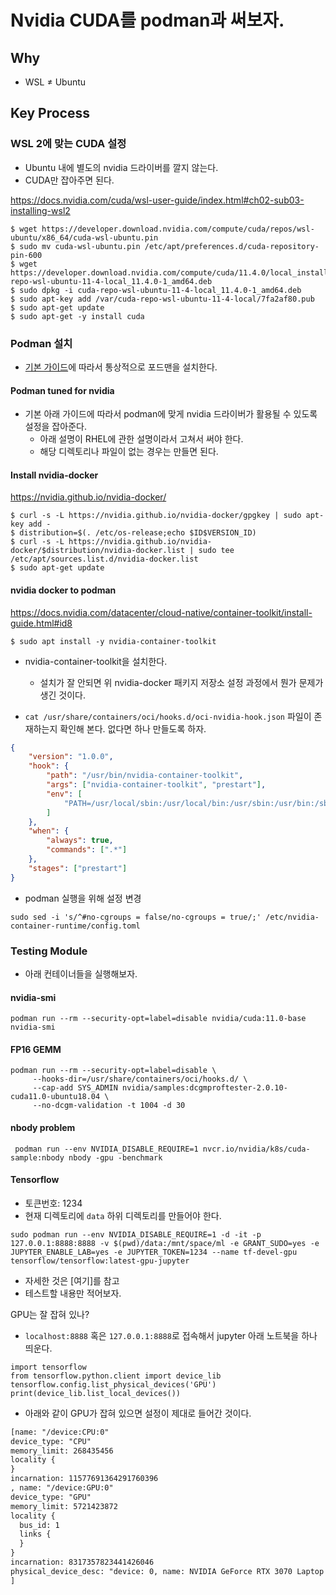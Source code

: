# Nvidia CUDA를 podman과 써보자. 

## Why 

- WSL $\neq$ Ubuntu 


## Key Process 

### WSL 2에 맞는 CUDA 설정

- Ubuntu 내에 별도의 nvidia 드라이버를 깔지 않는다. 
- CUDA만 잡아주면 된다. 

https://docs.nvidia.com/cuda/wsl-user-guide/index.html#ch02-sub03-installing-wsl2


```shell
$ wget https://developer.download.nvidia.com/compute/cuda/repos/wsl-ubuntu/x86_64/cuda-wsl-ubuntu.pin
$ sudo mv cuda-wsl-ubuntu.pin /etc/apt/preferences.d/cuda-repository-pin-600
$ wget https://developer.download.nvidia.com/compute/cuda/11.4.0/local_installers/cuda-repo-wsl-ubuntu-11-4-local_11.4.0-1_amd64.deb
$ sudo dpkg -i cuda-repo-wsl-ubuntu-11-4-local_11.4.0-1_amd64.deb
$ sudo apt-key add /var/cuda-repo-wsl-ubuntu-11-4-local/7fa2af80.pub
$ sudo apt-get update
$ sudo apt-get -y install cuda
```

### Podman 설치 

- [기본 가이드](https://github.com/anarinsk/til/blob/master/podman/basic.md)에 따라서 통상적으로 포드맨을 설치한다. 

#### Podman tuned for nvidia 

- 기본 아래 가이드에 따라서 podman에 맞게 nvidia 드라이버가 활용될 수 있도록 설정을 잡아준다.
    + 아래 설명이 RHEL에 관한 설명이라서 고쳐서 써야 한다. 
    + 해당 디렉토리나 파일이 없는 경우는 만들면 된다.  


#### Install nvidia-docker 

https://nvidia.github.io/nvidia-docker/

```shell
$ curl -s -L https://nvidia.github.io/nvidia-docker/gpgkey | sudo apt-key add -
$ distribution=$(. /etc/os-release;echo $ID$VERSION_ID)
$ curl -s -L https://nvidia.github.io/nvidia-docker/$distribution/nvidia-docker.list | sudo tee /etc/apt/sources.list.d/nvidia-docker.list
$ sudo apt-get update
```

#### nvidia docker to podman 

https://docs.nvidia.com/datacenter/cloud-native/container-toolkit/install-guide.html#id8


```shell
$ sudo apt install -y nvidia-container-toolkit
```

- nvidia-container-toolkit을 설치한다. 
    + 설치가 잘 안되면 위 nvidia-docker 패키지 저장소 설정 과정에서 뭔가 문제가 생긴 것이다. 


- `cat /usr/share/containers/oci/hooks.d/oci-nvidia-hook.json` 파일이 존재하는지 확인해 본다. 없다면 하나 만들도록 하자. 

```json
{
    "version": "1.0.0",
    "hook": {
        "path": "/usr/bin/nvidia-container-toolkit",
        "args": ["nvidia-container-toolkit", "prestart"],
        "env": [
            "PATH=/usr/local/sbin:/usr/local/bin:/usr/sbin:/usr/bin:/sbin:/bin"
        ]
    },
    "when": {
        "always": true,
        "commands": [".*"]
    },
    "stages": ["prestart"]
}
```

- podman 실행을 위해 설정 변경 

```shell
sudo sed -i 's/^#no-cgroups = false/no-cgroups = true/;' /etc/nvidia-container-runtime/config.toml
```

### Testing Module 

- 아래 컨테이너들을 실행해보자. 

#### nvidia-smi 

```shell
podman run --rm --security-opt=label=disable nvidia/cuda:11.0-base nvidia-smi
```

#### FP16 GEMM

```shell
podman run --rm --security-opt=label=disable \
     --hooks-dir=/usr/share/containers/oci/hooks.d/ \
     --cap-add SYS_ADMIN nvidia/samples:dcgmproftester-2.0.10-cuda11.0-ubuntu18.04 \
     --no-dcgm-validation -t 1004 -d 30
```

#### nbody problem 

```shell
 podman run --env NVIDIA_DISABLE_REQUIRE=1 nvcr.io/nvidia/k8s/cuda-sample:nbody nbody -gpu -benchmark
```

#### Tensorflow 

- 토큰번호: 1234 
- 현재 디렉토리에 `data` 하위 디렉토리를 만들어야 한다. 

```shell
sudo podman run --env NVIDIA_DISABLE_REQUIRE=1 -d -it -p 127.0.0.1:8888:8888 -v $(pwd)/data:/mnt/space/ml -e GRANT_SUDO=yes -e JUPYTER_ENABLE_LAB=yes -e JUPYTER_TOKEN=1234 --name tf-devel-gpu tensorflow/tensorflow:latest-gpu-jupyter
```

- 자세한 것은 [여기]를 참고 
- 테스트할 내용만 적어보자. 

GPU는 잘 잡혀 있나? 

- `localhost:8888` 혹은 `127.0.0.1:8888`로 접속해서 jupyter 아래 노트북을 하나 띄운다. 

```jupyter
import tensorflow
from tensorflow.python.client import device_lib
tensorflow.config.list_physical_devices('GPU')
print(device_lib.list_local_devices())
```

- 아래와 같이 GPU가 잡혀 있으면 설정이 제대로 들어간 것이다. 

```txt
[name: "/device:CPU:0"
device_type: "CPU"
memory_limit: 268435456
locality {
}
incarnation: 11577691364291760396
, name: "/device:GPU:0"
device_type: "GPU"
memory_limit: 5721423872
locality {
  bus_id: 1
  links {
  }
}
incarnation: 8317357823441426046
physical_device_desc: "device: 0, name: NVIDIA GeForce RTX 3070 Laptop GPU, pci bus id: 0000:01:00.0, compute capability: 8.6"
]
```
